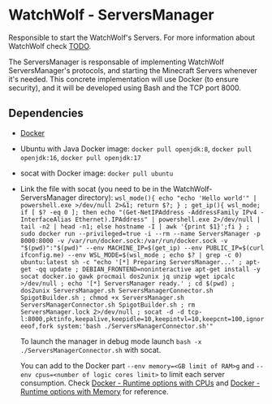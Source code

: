 # WatchWolf - ServersManager
Responsible to start the WatchWolf's Servers. For more information about WatchWolf check [TODO](https://github.com/rogermiranda1000).

The ServersManager is responsable of implementing WatchWolf ServersManager's protocols, and starting the Minecraft Servers whenever it's needed. This concrete implementation will use Docker (to ensure security), and it will be developed using Bash and the TCP port 8000.


## Dependencies

- [Docker](https://www.docker.com/get-started/)
- Ubuntu with Java Docker image: `docker pull openjdk:8`, `docker pull openjdk:16`, `docker pull openjdk:17`
- socat with Docker image: `docker pull ubuntu`
- Link the file with socat (you need to be in the WatchWolf-ServersManager directory):
  `wsl_mode(){ echo "echo 'Hello world'" | powershell.exe >/dev/null 2>&1; return $?; } ; get_ip(){ wsl_mode; if [ $? -eq 0 ]; then echo "(Get-NetIPAddress -AddressFamily IPv4 -InterfaceAlias Ethernet).IPAddress" | powershell.exe 2>/dev/null | tail -n2 | head -n1; else hostname -I | awk '{print $1}';fi } ; sudo docker run --privileged=true -i --rm --name ServersManager -p 8000:8000 -v /var/run/docker.sock:/var/run/docker.sock -v "$(pwd)":"$(pwd)" --env MACHINE_IP=$(get_ip) --env PUBLIC_IP=$(curl ifconfig.me) --env WSL_MODE=$(wsl_mode ; echo $? | grep -c 0) ubuntu:latest sh -c "echo '[*] Preparing ServersManager...' ; apt-get -qq update ; DEBIAN_FRONTEND=noninteractive apt-get install -y socat docker.io gawk procmail dos2unix jq unzip wget ipcalc >/dev/null ; echo '[*] ServersManager ready.' ; cd $(pwd) ; dos2unix ServersManager.sh ServersManagerConnector.sh SpigotBuilder.sh ; chmod +x ServersManager.sh ServersManagerConnector.sh SpigotBuilder.sh ; rm ServersManager.lock 2>/dev/null ; socat -d -d tcp-l:8000,pktinfo,keepalive,keepidle=10,keepintvl=10,keepcnt=100,ignoreeof,fork system:'bash ./ServersManagerConnector.sh'"`
  
  To launch the manager in debug mode launch `bash -x ./ServersManagerConnector.sh` with socat.
  
  You can add to the Docker part `--env memory=<GB limit of RAM>g` and `--env cpus=<number of logic cores limit>` to limit each server consumption. Check [Docker - Runtime options with CPUs](https://docs.docker.com/config/containers/resource_constraints/#cpu) and [Docker - Runtime options with Memory](https://docs.docker.com/config/containers/resource_constraints/#limit-a-containers-access-to-memory) for reference.
